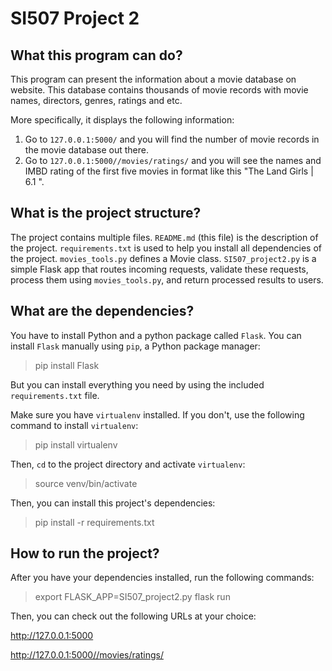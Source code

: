 # SI507 Project 2

## What this program can do?

This program can present the information about a movie database on website. This database contains thousands of movie records with movie names, directors, genres, ratings and etc.

More specifically, it displays the following information:

1. Go to `127.0.0.1:5000/` and you will find the number of movie records in the movie database out there.
2. Go to `127.0.0.1:5000//movies/ratings/` and you will see the names and IMBD rating of the first five movies in format like this "The Land Girls | 6.1
".

## What is the project structure?

The project contains multiple files. `README.md` (this file) is the description of the project. `requirements.txt` is used to help you install all dependencies of the project. `movies_tools.py` defines a Movie class. `SI507_project2.py` is a simple Flask app that routes incoming requests, validate these requests, process them using `movies_tools.py`, and return processed results to users.

## What are the dependencies?

You have to install Python and a python package called `Flask`. You can install `Flask` manually using `pip`, a Python package manager:

> pip install Flask

But you can install everything you need by using the included `requirements.txt` file.

Make sure you have `virtualenv` installed. If you don't, use the following command to install `virtualenv`:

> pip install virtualenv

Then, `cd` to the project directory and activate `virtualenv`:

> source venv/bin/activate

Then, you can install this project's dependencies:

> pip install -r requirements.txt

## How to run the project?

After you have your dependencies installed, run the following commands:

> export FLASK_APP=SI507_project2.py
> flask run

Then, you can check out the following URLs at your choice:

http://127.0.0.1:5000

http://127.0.0.1:5000//movies/ratings/
